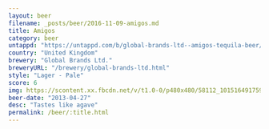 ```yaml
---
layout: beer
filename: _posts/beer/2016-11-09-amigos.md
title: Amigos
category: beer
untappd: "https://untappd.com/b/global-brands-ltd--amigos-tequila-beer/38362"
country: "United Kingdom"
brewery: "Global Brands Ltd."
breweryURL: "/brewery/global-brands-ltd.html"
style: "Lager - Pale"
score: 6
img: https://scontent.xx.fbcdn.net/v/t1.0-0/p480x480/58112_10151649175958745_191846166_n.jpg?oh=3ff3b67b94090c8802aeeb8417f14b95&oe=5A1E2BB3
beer-date: "2013-04-27"
desc: "Tastes like agave"
permalink: /beer/:title.html
---
```

